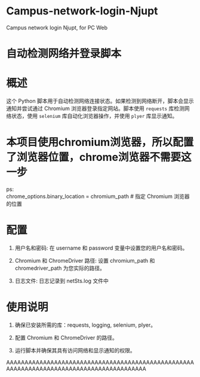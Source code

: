 # Campus-network-login-Njupt
Campus network login Njupt, for PC Web

# 自动检测网络并登录脚本

# 概述

这个 Python 脚本用于自动检测网络连接状态。如果检测到网络断开，脚本会显示通知并尝试通过 Chromium 浏览器登录指定网站。脚本使用 `requests` 库检测网络状态，使用 `selenium` 库自动化浏览器操作，并使用 `plyer` 库显示通知。


#  本项目使用chromium浏览器，所以配置了浏览器位置，chrome浏览器不需要这一步
ps:    
chrome_options.binary_location = chromium_path  # 指定 Chromium 浏览器的位置



#  配置
1.  用户名和密码: 在 username 和 password 变量中设置您的用户名和密码。


      
2.  Chromium 和 ChromeDriver 路径: 设置 chromium_path 和 chromedriver_path 为您实际的路径。


                  
3.  日志文件: 日志记录到 netSts.log 文件中

# 使用说明
1.  确保已安装所需的库：requests, logging, selenium, plyer。



2.  配置 Chromium 和 ChromeDriver 的路径。    



3.  运行脚本并确保其具有访问网络和显示通知的权限。







AAAAAAAAAAAAAAAAAAAAAAAAAAAAAAAAAAAAAAAAAAAAAAAAAAAAAAAAAAAAAAAAAAAAAAAAAAAAAAAAAAAAAAAAA
